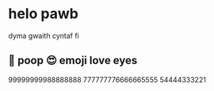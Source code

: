 # helo pawb

dyma gwaith cyntaf fi 

## 💩 poop 😍 emoji love eyes

99999999988888888
777777776666665555
54444333221
